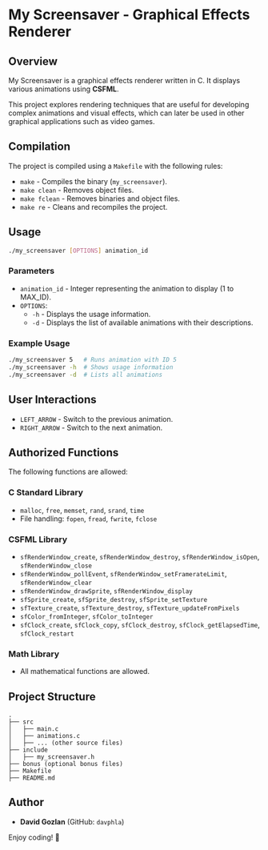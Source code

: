 # My Screensaver - Graphical Effects Renderer

## Overview
My Screensaver is a graphical effects renderer written in C. It displays various animations using **CSFML**.

This project explores rendering techniques that are useful for developing complex animations and visual effects, which can later be used in other graphical applications such as video games.

## Compilation
The project is compiled using a `Makefile` with the following rules:

- `make` - Compiles the binary (`my_screensaver`).
- `make clean` - Removes object files.
- `make fclean` - Removes binaries and object files.
- `make re` - Cleans and recompiles the project.

## Usage
```sh
./my_screensaver [OPTIONS] animation_id
```

### Parameters
- `animation_id` - Integer representing the animation to display (1 to MAX_ID).
- `OPTIONS`:
  - `-h` - Displays the usage information.
  - `-d` - Displays the list of available animations with their descriptions.

### Example Usage
```sh
./my_screensaver 5   # Runs animation with ID 5
./my_screensaver -h  # Shows usage information
./my_screensaver -d  # Lists all animations
```
## User Interactions
- `LEFT_ARROW` - Switch to the previous animation.
- `RIGHT_ARROW` - Switch to the next animation.

## Authorized Functions
The following functions are allowed:

### C Standard Library
- `malloc`, `free`, `memset`, `rand`, `srand`, `time`
- File handling: `fopen`, `fread`, `fwrite`, `fclose`

### CSFML Library
- `sfRenderWindow_create`, `sfRenderWindow_destroy`, `sfRenderWindow_isOpen`, `sfRenderWindow_close`
- `sfRenderWindow_pollEvent`, `sfRenderWindow_setFramerateLimit`, `sfRenderWindow_clear`
- `sfRenderWindow_drawSprite`, `sfRenderWindow_display`
- `sfSprite_create`, `sfSprite_destroy`, `sfSprite_setTexture`
- `sfTexture_create`, `sfTexture_destroy`, `sfTexture_updateFromPixels`
- `sfColor_fromInteger`, `sfColor_toInteger`
- `sfClock_create`, `sfClock_copy`, `sfClock_destroy`, `sfClock_getElapsedTime`, `sfClock_restart`

### Math Library
- All mathematical functions are allowed.

## Project Structure
```
.
├── src
│   ├── main.c
│   ├── animations.c
│   ├── ... (other source files)
├── include
│   ├── my_screensaver.h
├── bonus (optional bonus files)
├── Makefile
├── README.md
```

## Author
- **David Gozlan** (GitHub: `davphla`)

Enjoy coding! 🚀
